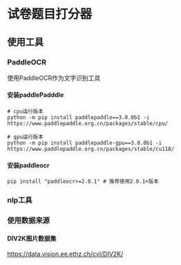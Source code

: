 # 试卷题目打分器
## 使用工具
### PaddleOCR
使用PaddleOCR作为文字识别工具
#### 安装paddlePadddle
```
# cpu运行版本
python -m pip install paddlepaddle==3.0.0b1 -i https://www.paddlepaddle.org.cn/packages/stable/cpu/

# gpu运行版本
python -m pip install paddlepaddle-gpu==3.0.0b1 -i https://www.paddlepaddle.org.cn/packages/stable/cu118/
```
#### 安装paddleocr
```
pip install "paddleocr>=2.0.1" # 推荐使用2.0.1+版本
```

### nlp工具

### 使用数据来源
#### DIV2K图片数据集
https://data.vision.ee.ethz.ch/cvl/DIV2K/

